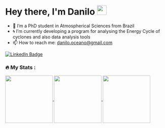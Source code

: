 <h1>
  Hey there, I'm Danilo
  <img src="https://media.giphy.com/media/hvRJCLFzcasrR4ia7z/giphy.gif" width="30px"/>
</h1>


- 🔭 I’m a PhD student in Atmospherical Sciences from Brazil
- 🌀 I’m currently developing a program for analysing the Energy Cycle of cyclones and also data analysis tools
- 📫 How to reach me: danilo.oceano@gmail.com

<div id="badges">
  <a href="https://www.linkedin.com/in/danilo-couto-de-souza-66375a1aa/">
    <img src="https://img.shields.io/badge/LinkedIn-blue?style=for-the-badge&logo=linkedin&logoColor=white" alt="LinkedIn Badge"/>
  </a>
 </div>

 <img src="https://komarev.com/ghpvc/?username=your-github-username&style=flat-square&color=blue" alt=""/>


### :fire: My Stats :

<a href="https://github.com/anuraghazra/github-readme-stats">
  <img height=150 align="center" src="https://github-readme-stats.vercel.app/api?username=daniloceano&theme=dark" />
</a>
<a href="https://github.com/anuraghazra/convoychat">
  <img height=150 align="center" src="https://github-readme-stats.vercel.app/api/top-langs?username=daniloceano&theme=dark&layout=compact&langs_count=8&card_width=250&hide=Roff" />
</a>

<a href="https://git.io/streak-stats">
  <img height=150 align="center" src="http://github-readme-streak-stats.herokuapp.com?user=daniloceano&theme=dark&background=000000" />
</a>
